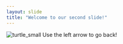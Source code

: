```yaml
---
layout: slide
title: "Welcome to our second slide!"
---
```

![turtle_small](https://user-images.githubusercontent.com/86486396/123458073-840e8e80-d5dc-11eb-8daa-49c30f4a0767.jpg)
Use the left arrow to go back!
